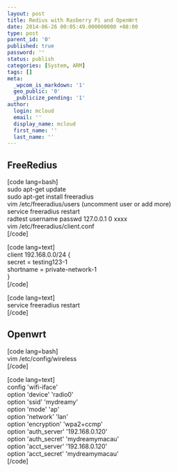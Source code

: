 ```yaml
---
layout: post
title: Redius with Rasberry Pi and OpenWrt
date: 2014-06-26 00:05:49.000000000 +08:00
type: post
parent_id: '0'
published: true
password: ''
status: publish
categories: [System, ARM]
tags: []
meta:
  _wpcom_is_markdown: '1'
  geo_public: '0'
  _publicize_pending: '1'
author:
  login: mcloud
  email: ''
  display_name: mcloud
  first_name: ''
  last_name: ''
---
```

<h2>FreeRedius</h2>
<p>[code lang=bash]<br />
sudo apt-get update<br />
sudo apt-get install freeradius<br />
vim /etc/freeradius/users (uncomment user or add more)<br />
service freeradius restart<br />
radtest username passwd 127.0.0.1 0 xxxx<br />
vim /etc/freeradius/client.conf<br />
[/code]</p>
<p>[code lang=text]<br />
client 192.168.0.0/24 {<br />
secret = testing123-1<br />
shortname = private-network-1<br />
}<br />
[/code]</p>
<p>[code lang=text]<br />
service freeradius restart<br />
[/code]</p>
<h2>Openwrt</h2>
<p>[code lang=bash]<br />
vim /etc/config/wireless<br />
[/code]</p>
<p>[code lang=text]<br />
config &#039;wifi-iface&#039;<br />
        option &#039;device&#039; &#039;radio0&#039;<br />
        option &#039;ssid&#039; &#039;mydreamy&#039;<br />
        option &#039;mode&#039; &#039;ap&#039;<br />
        option &#039;network&#039; &#039;lan&#039;<br />
        option &#039;encryption&#039; &#039;wpa2+ccmp&#039;<br />
        option &#039;auth_server&#039; &#039;192.168.0.120&#039;<br />
        option &#039;auth_secret&#039; &#039;mydreamymacau&#039;<br />
        option &#039;acct_server&#039; &#039;192.168.0.120&#039;<br />
        option &#039;acct_secret&#039; &#039;mydreamymacau&#039;<br />
[/code]</p>
